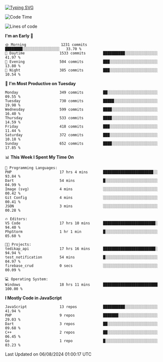 [![Typing SVG](https://readme-typing-svg.demolab.com?font=Fira+Code&pause=1000&color=F7F7F7&random=false&width=435&lines=Hi+%F0%9F%91%8B%2C+I'm+Rafiu+Sidqi;Junior+Backend+Developer)](https://git.io/typing-svg)
<!--START_SECTION:waka-->
![Code Time](http://img.shields.io/badge/Code%20Time-314%20hrs%2031%20mins-blue)

![Lines of code](https://img.shields.io/badge/From%20Hello%20World%20I%27ve%20Written-1.4%20million%20lines%20of%20code-blue)

**I'm an Early 🐤** 

```text
🌞 Morning                1231 commits        ████████░░░░░░░░░░░░░░░░░   33.70 % 
🌆 Daytime                1533 commits        ██████████░░░░░░░░░░░░░░░   41.97 % 
🌃 Evening                504 commits         ███░░░░░░░░░░░░░░░░░░░░░░   13.80 % 
🌙 Night                  385 commits         ███░░░░░░░░░░░░░░░░░░░░░░   10.54 % 
```
📅 **I'm Most Productive on Tuesday** 

```text
Monday                   349 commits         ██░░░░░░░░░░░░░░░░░░░░░░░   09.55 % 
Tuesday                  730 commits         █████░░░░░░░░░░░░░░░░░░░░   19.98 % 
Wednesday                599 commits         ████░░░░░░░░░░░░░░░░░░░░░   16.40 % 
Thursday                 533 commits         ████░░░░░░░░░░░░░░░░░░░░░   14.59 % 
Friday                   418 commits         ███░░░░░░░░░░░░░░░░░░░░░░   11.44 % 
Saturday                 372 commits         ███░░░░░░░░░░░░░░░░░░░░░░   10.18 % 
Sunday                   652 commits         ████░░░░░░░░░░░░░░░░░░░░░   17.85 % 
```


📊 **This Week I Spent My Time On** 

```text
💬 Programming Languages: 
PHP                      17 hrs 4 mins       ███████████████████████░░   93.84 % 
Dart                     54 mins             █░░░░░░░░░░░░░░░░░░░░░░░░   04.99 % 
Image (svg)              4 mins              ░░░░░░░░░░░░░░░░░░░░░░░░░   00.42 % 
Git Config               4 mins              ░░░░░░░░░░░░░░░░░░░░░░░░░   00.41 % 
JSON                     3 mins              ░░░░░░░░░░░░░░░░░░░░░░░░░   00.28 % 

🔥 Editors: 
VS Code                  17 hrs 10 mins      ████████████████████████░   94.40 % 
PhpStorm                 1 hr 1 min          █░░░░░░░░░░░░░░░░░░░░░░░░   05.60 % 

🐱‍💻 Projects: 
tedikap_api              17 hrs 16 mins      ████████████████████████░   94.94 % 
test_notification        54 mins             █░░░░░░░░░░░░░░░░░░░░░░░░   04.97 % 
firebase_crud            0 secs              ░░░░░░░░░░░░░░░░░░░░░░░░░   00.09 % 

💻 Operating System: 
Windows                  18 hrs 11 mins      █████████████████████████   100.00 % 
```

**I Mostly Code in JavaScript** 

```text
JavaScript               13 repos            ██████████░░░░░░░░░░░░░░░   41.94 % 
PHP                      9 repos             ███████░░░░░░░░░░░░░░░░░░   29.03 % 
Dart                     3 repos             ██░░░░░░░░░░░░░░░░░░░░░░░   09.68 % 
C++                      2 repos             ██░░░░░░░░░░░░░░░░░░░░░░░   06.45 % 
Go                       1 repo              █░░░░░░░░░░░░░░░░░░░░░░░░   03.23 % 
```




 Last Updated on 06/08/2024 01:00:17 UTC
<!--END_SECTION:waka-->
